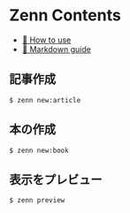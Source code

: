 # Zenn Contents

* [📘 How to use](https://zenn.dev/zenn/articles/zenn-cli-guide)
* [📘 Markdown guide](https://zenn.dev/zenn/articles/markdown-guide)

## 記事作成

```
$ zenn new:article
```

## 本の作成

```
$ zenn new:book
```

## 表示をプレビュー

```
$ zenn preview
```